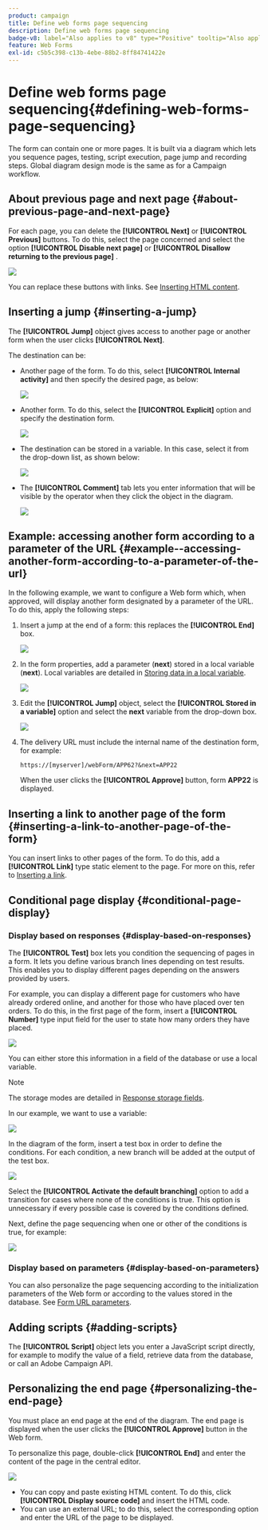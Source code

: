 ```yaml
---
product: campaign
title: Define web forms page sequencing
description: Define web forms page sequencing
badge-v8: label="Also applies to v8" type="Positive" tooltip="Also applies to Campaign v8"
feature: Web Forms
exl-id: c5b5c398-c13b-4ebe-88b2-8ff84741422e
---
```

# Define web forms page sequencing{#defining-web-forms-page-sequencing}

 

The form can contain one or more pages. It is built via a diagram which lets you sequence pages, testing, script execution, page jump and recording steps. Global diagram design mode is the same as for a Campaign workflow.

## About previous page and next page {#about-previous-page-and-next-page}

For each page, you can delete the **[!UICONTROL Next]** or **[!UICONTROL Previous]** buttons. To do this, select the page concerned and select the option **[!UICONTROL Disable next page]** or **[!UICONTROL Disallow returning to the previous page]** .

![](assets/s_ncs_admin_survey_no_next_page.png)

You can replace these buttons with links. See [Inserting HTML content](static-elements-in-a-web-form.md#inserting-html-content).

## Inserting a jump {#inserting-a-jump}

The **[!UICONTROL Jump]** object gives access to another page or another form when the user clicks **[!UICONTROL Next]**.

The destination can be:

* Another page of the form. To do this, select **[!UICONTROL Internal activity]** and then specify the desired page, as below:

  ![](assets/s_ncs_admin_jump_param1.png)

* Another form. To do this, select the **[!UICONTROL Explicit]** option and specify the destination form. 

  ![](assets/s_ncs_admin_jump_param2.png)

* The destination can be stored in a variable. In this case, select it from the drop-down list, as shown below:

  ![](assets/s_ncs_admin_jump_param3.png)

* The **[!UICONTROL Comment]** tab lets you enter information that will be visible by the operator when they click the object in the diagram. 

  ![](assets/s_ncs_admin_survey_jump_comment.png)

## Example: accessing another form according to a parameter of the URL {#example--accessing-another-form-according-to-a-parameter-of-the-url}

In the following example, we want to configure a Web form which, when approved, will display another form designated by a parameter of the URL. To do this, apply the following steps:

1. Insert a jump at the end of a form: this replaces the **[!UICONTROL End]** box.

   ![](assets/s_ncs_admin_survey_jump_sample1.png)

1. In the form properties, add a parameter (**next**) stored in a local variable (**next**). Local variables are detailed in [Storing data in a local variable](web-forms-answers.md#storing-data-in-a-local-variable).

   ![](assets/s_ncs_admin_survey_jump_sample2.png)

1. Edit the **[!UICONTROL Jump]** object, select the **[!UICONTROL Stored in a variable]** option and select the **next** variable from the drop-down box.

   ![](assets/s_ncs_admin_survey_jump_sample3.png)

1. The delivery URL must include the internal name of the destination form, for example:

   ```
   https://[myserver]/webForm/APP62?&next=APP22
   ```

   When the user clicks the **[!UICONTROL Approve]** button, form **APP22** is displayed.

## Inserting a link to another page of the form {#inserting-a-link-to-another-page-of-the-form}

You can insert links to other pages of the form. To do this, add a **[!UICONTROL Link]** type static element to the page. For more on this, refer to [Inserting a link](static-elements-in-a-web-form.md#inserting-a-link).

## Conditional page display {#conditional-page-display}

### Display based on responses {#display-based-on-responses}

The **[!UICONTROL Test]** box lets you condition the sequencing of pages in a form. It lets you define various branch lines depending on test results. This enables you to display different pages depending on the answers provided by users.

For example, you can display a different page for customers who have already ordered online, and another for those who have placed over ten orders. To do this, in the first page of the form, insert a **[!UICONTROL Number]** type input field for the user to state how many orders they have placed. 

![](assets/s_ncs_admin_survey_test_ex0.png)

You can either store this information in a field of the database or use a local variable.

>[!NOTE]
>
>The storage modes are detailed in [Response storage fields](web-forms-answers.md#response-storage-fields).

In our example, we want to use a variable:

![](assets/s_ncs_admin_survey_test_ex1.png)

In the diagram of the form, insert a test box in order to define the conditions. For each condition, a new branch will be added at the output of the test box. 

![](assets/s_ncs_admin_survey_test_ex2.png)

Select the **[!UICONTROL Activate the default branching]** option to add a transition for cases where none of the conditions is true. This option is unnecessary if every possible case is covered by the conditions defined.

Next, define the page sequencing when one or other of the conditions is true, for example:

![](assets/s_ncs_admin_survey_test_ex3.png)

### Display based on parameters {#display-based-on-parameters}

You can also personalize the page sequencing according to the initialization parameters of the Web form or according to the values stored in the database. See [Form URL parameters](defining-web-forms-properties.md#form-url-parameters).

## Adding scripts {#adding-scripts}

The **[!UICONTROL Script]** object lets you enter a JavaScript script directly, for example to modify the value of a field, retrieve data from the database, or call an Adobe Campaign API.

## Personalizing the end page {#personalizing-the-end-page}

You must place an end page at the end of the diagram. The end page is displayed when the user clicks the **[!UICONTROL Approve]** button in the Web form.

To personalize this page, double-click **[!UICONTROL End]** and enter the content of the page in the central editor. 

![](assets/s_ncs_admin_survey_end_page_edit.png)

* You can copy and paste existing HTML content. To do this, click **[!UICONTROL Display source code]** and insert the HTML code.
* You can use an external URL; to do this, select the corresponding option and enter the URL of the page to be displayed.
